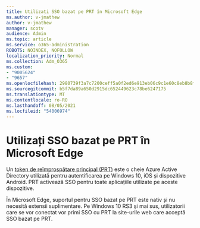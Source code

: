 ```yaml
---
title: Utilizați SSO bazat pe PRT în Microsoft Edge
ms.author: v-jmathew
author: v-jmathew
manager: scotv
audience: Admin
ms.topic: article
ms.service: o365-administration
ROBOTS: NOINDEX, NOFOLLOW
localization_priority: Normal
ms.collection: Adm_O365
ms.custom:
- "9005624"
- "9657"
ms.openlocfilehash: 2980739f3a7c7200ceff5a0f2ed6e913eb06c9c1e60c8eb8b8f102f3f2760f01
ms.sourcegitcommit: b5f7da89a650d2915dc652449623c78be6247175
ms.translationtype: MT
ms.contentlocale: ro-RO
ms.lasthandoff: 08/05/2021
ms.locfileid: "54006974"
---
```

# <a name="use-prt-based-sso-in-microsoft-edge"></a>Utilizați SSO bazat pe PRT în Microsoft Edge

Un [token de reîmprospătare principal (PRT)](https://go.microsoft.com/fwlink/?linkid=2133632) este o cheie Azure Active Directory utilizată pentru autentificarea pe Windows 10, iOS și dispozitive Android. PRT activează SSO pentru toate aplicațiile utilizate pe aceste dispozitive.

În Microsoft Edge, suportul pentru SSO bazat pe PRT este nativ și nu necesită extensii suplimentare. Pe Windows 10 RS3 și mai sus, utilizatorii care se vor conectat vor primi SSO cu PRT la site-urile web care acceptă SSO bazat pe PRT.
